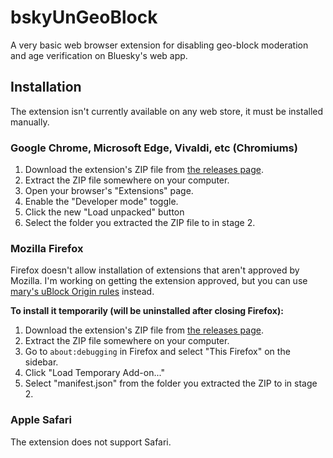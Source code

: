 # bskyUnGeoBlock

A very basic web browser extension for disabling geo-block moderation and age
verification on Bluesky's web app.

## Installation

The extension isn't currently available on any web store, it must be installed
manually.

### Google Chrome, Microsoft Edge, Vivaldi, etc (Chromiums)

1. Download the extension's ZIP file from [the releases page](https://github.com/InvoxiPlayGames/bskyUnGeoBlock/releases).
2. Extract the ZIP file somewhere on your computer.
3. Open your browser's "Extensions" page.
4. Enable the "Developer mode" toggle.
5. Click the new "Load unpacked" button
6. Select the folder you extracted the ZIP file to in stage 2.

### Mozilla Firefox

Firefox doesn't allow installation of extensions that aren't approved by Mozilla.
I'm working on getting the extension approved, but you can use
[mary's uBlock Origin rules](https://gist.github.com/mary-ext/6e27b24a83838202908808ad528b3318)
instead.

**To install it temporarily (will be uninstalled after closing Firefox):**

1. Download the extension's ZIP file from [the releases page](https://github.com/InvoxiPlayGames/bskyUnGeoBlock/releases).
2. Extract the ZIP file somewhere on your computer.
3. Go to `about:debugging` in Firefox and select "This Firefox" on the sidebar.
4. Click "Load Temporary Add-on..."
5. Select "manifest.json" from the folder you extracted the ZIP to in stage 2.

### Apple Safari

The extension does not support Safari.
